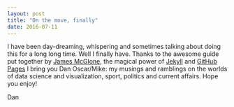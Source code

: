 ```yaml
---
layout: post
title: "On the move, finally"
date: 2016-07-11
---
```


I have been day-dreaming, whispering and sometimes talking about doing this for a long long time.  Well I finally have.  Thanks to the awesome guide put together by [James McGlone](http://http://jmcglone.com/guides/github-pages/), the magical power of [Jekyll](http://jekyllrb.com) and [GitHub Pages](https://pages.github.com/) I bring you Dan Oscar/Mike: my musings and ramblings on the worlds of data science and visualization, sport, politics and current affairs.  Hope you enjoy!

Dan
